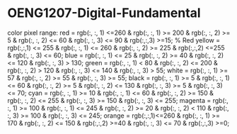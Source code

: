 # OENG1207-Digital-Fundamental

color pixel range:
    red = rgb(:, :, 1) <=260 & rgb(:, :, 1) >= 200 & rgb(:, :, 2) >= 5 & rgb(:, :, 2) <= 60 & rgb(:, :, 3) <= 90 & rgb(:,:,3) >=15; % Red
    yellow = rgb(:,:,1) <= 255 & rgb(:, :, 1) <= 260 & rgb(:, :, 2) >= 225 & rgb(:,:,2) <=255 & rgb(:, :, 3) <= 60; 
    blue = rgb(:, :, 1) <= 25 & rgb(:, :, 2) >= 40 & rgb(:, :, 2) <= 120 & rgb(:, :, 3) > 130;
    green = rgb(:, :, 1) < 80 & rgb(:, :, 2) <= 200 & rgb(:, :, 2) > 120 & rgb(:, :, 3) <= 140 & rgb(:, :, 3) > 55;
    white = rgb(:, :, 1) >= 57 & rgb(:, :, 2) >= 55 & rgb(:, :, 3) >= 55;
    black = rgb(:, :, 1) >= 5 & rgb(:, :, 1) <= 60 & rgb(:, :, 2) >= 5 & rgb(:, :, 2) <= 130 & rgb(:, :, 3) >= 5 & rgb(:, :, 3) <= 70;
    cyan = rgb(:, :, 1) >= 10 & rgb(:, :, 1) <= 60 & rgb(:, :, 2) >= 150 & rgb(:, :, 2) <= 255 & rgb(:, :, 3) >= 150 & rgb(:, :, 3) <= 255;
    magenta = rgb(:, :, 1) >= 100 & rgb(:, :, 1) <= 245 & rgb(:, :, 2) >= 20 & rgb(:, :, 2) < 110 & rgb(:, :, 3) >= 100 & rgb(:, :, 3) <= 245;
    orange = rgb(:,:,1)<=260 & rgb(:, :, 1) >= 170 & rgb(:, :, 2) <= 150 & rgb(:,:,2) >=40 & rgb(:, :, 3) <= 70 & rgb(:,:,3) >=0;
